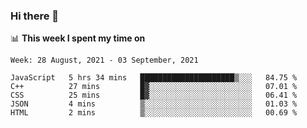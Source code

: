 ### Hi there 👋

📊 __This week I spent my time on__
<!--START_SECTION:waka-->
```text
Week: 28 August, 2021 - 03 September, 2021

JavaScript   5 hrs 34 mins   █████████████████████▒░░░   84.75 % 
C++          27 mins         █▓░░░░░░░░░░░░░░░░░░░░░░░   07.01 % 
CSS          25 mins         █▓░░░░░░░░░░░░░░░░░░░░░░░   06.41 % 
JSON         4 mins          ▒░░░░░░░░░░░░░░░░░░░░░░░░   01.03 % 
HTML         2 mins          ▒░░░░░░░░░░░░░░░░░░░░░░░░   00.69 % 
```
<!--END_SECTION:waka-->
<!--
**SREEHARI-M-S/SREEHARI-M-S** is a ✨ _special_ ✨ repository because its `README.md` (this file) appears on your GitHub profile.

Here are some ideas to get you started:

- 🔭 I’m currently working on ...
- 🌱 I’m currently learning ...
- 👯 I’m looking to collaborate on ...
- 🤔 I’m looking for help with ...
- 💬 Ask me about ...
- 📫 How to reach me: ...
- 😄 Pronouns: ...
- ⚡ Fun fact: ...
-->
